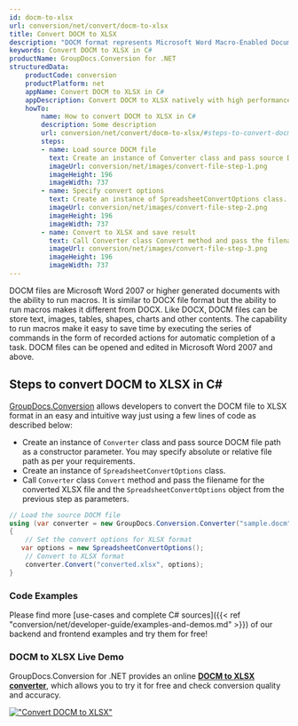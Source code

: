 ```yaml
---
id: docm-to-xlsx
url: conversion/net/convert/docm-to-xlsx
title: Convert DOCM to XLSX
description: "DOCM format represents Microsoft Word Macro-Enabled Document with .docm extension. Learn how to convert DOCM to XLSX file programmatically in C# language using GroupDocs.Conversion for .NET library."
keywords: Convert DOCM to XLSX in C#
productName: GroupDocs.Conversion for .NET
structuredData:
    productCode: conversion
    productPlatform: net
    appName: Convert DOCM to XLSX in C#
    appDescription: Convert DOCM to XLSX natively with high performance using C# language and server side GroupDocs.Conversion for .NET APIs, without the use of any software like Microsoft or Open Office.
    howTo:
        name: How to convert DOCM to XLSX in C# 
        description: Some description
        url: conversion/net/convert/docm-to-xlsx/#steps-to-convert-docm-to-xlsx-in-c
        steps:
        - name: Load source DOCM file 
          text: Create an instance of Converter class and pass source DOCM file path as a constructor parameter. You may specify absolute or relative file path as per your requirements. 
          imageUrl: conversion/net/images/convert-file-step-1.png
          imageHeight: 196
          imageWidth: 737
        - name: Specify convert options 
          text: Create an instance of SpreadsheetConvertOptions class.
          imageUrl: conversion/net/images/convert-file-step-2.png
          imageHeight: 196
          imageWidth: 737
        - name: Convert to XLSX and save result 
          text: Call Converter class Convert method and pass the filename for the converted HTML file and the SpreadsheetConvertOptions object from the previous step as parameters.
          imageUrl: conversion/net/images/convert-file-step-3.png
          imageHeight: 196
          imageWidth: 737
---
```


DOCM files are Microsoft Word 2007 or higher generated documents with the ability to run macros. It is similar to DOCX file format but the ability to run macros makes it different from DOCX. Like DOCX, DOCM files can be store text, images, tables, shapes, charts and other contents. The capability to run macros make it easy to save time by executing the series of commands in the form of recorded actions for automatic completion of a task. DOCM files can be opened and edited in Microsoft Word 2007 and above.

## Steps to convert DOCM to XLSX in C#

[GroupDocs.Conversion](https://products.groupdocs.com/conversion/net) allows developers to convert the DOCM file to XLSX format in an easy and intuitive way just using a few lines of code as described below:

* Create an instance of `Converter` class and pass source DOCM file path as a constructor parameter. You may specify absolute or relative file path as per your requirements. 
* Create an instance of `SpreadsheetConvertOptions` class.
* Call `Converter` class `Convert` method and pass the filename for the converted XLSX file and the `SpreadsheetConvertOptions` object from the previous step as parameters.

```csharp
// Load the source DOCM file
using (var converter = new GroupDocs.Conversion.Converter("sample.docm"))
{
    // Set the convert options for XLSX format
   var options = new SpreadsheetConvertOptions();
    // Convert to XLSX format
    converter.Convert("converted.xlsx", options);
}
```

### Code Examples

Please find more [use-cases and complete C# sources]({{< ref "conversion/net/developer-guide/examples-and-demos.md" >}}) of our backend and frontend examples and try them for free!

### DOCM to XLSX Live Demo

GroupDocs.Conversion for .NET provides an online [**DOCM to XLSX converter**](https://products.groupdocs.app/conversion/docm-to-xlsx), which allows you to try it for free and check conversion quality and accuracy.

[!["Convert DOCM to XLSX"](conversion/net/images/convert-to-xlsx/convert-docm-to-xlsx.png)](https://products.groupdocs.app/conversion/docm-to-xlsx)